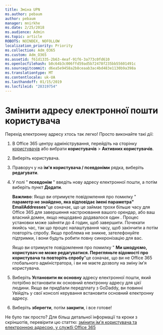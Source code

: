 ```yaml
---
title: Зміна UPN
ms.author: pebaum
author: pebaum
manager: mnirkhe
ms.date: 2/25/2018
ms.audience: Admin
ms.topic: article
ROBOTS: NOINDEX, NOFOLLOW
localization_priority: Priority
ms.collection: Adm_O365
ms.custom: Adm_O365
ms.assetid: f61d1335-2b63-4eaf-91f6-3a773c0fd610
ms.openlocfilehash: b8c64b3c006ffd59ad5b72478f235bb55601491c
ms.sourcegitcommit: d6ea5e9458a2b8ceaab3ac4bd483e1130b9a398a
ms.translationtype: MT
ms.contentlocale: uk-UA
ms.lasthandoff: 01/15/2019
ms.locfileid: "28319754"
---
```

# <a name="change-a-users-email-address"></a>Змінити адресу електронної пошти користувача

Перехід електронну адресу хтось так легко! Просто виконайте такі дії:
  
1. В Office 365 центру адміністрування, перейдіть на сторінку [користувачів](https://go.microsoft.com/fwlink/p/?linkid=834822) або вибрати **користувачів** \> **Активних користувачів**.
    
2. Виберіть користувача.
    
3. Праворуч у на **ім'я користувача / псевдоніми** рядка, виберіть **редагувати**.
    
4. У полі " **псевдонім** " введіть нову адресу електронної пошти, а потім виберіть пункт **Додати**.
    
    **Важливо**: Якщо ви отримуєте повідомлення про помилку " **параметр не знайдено, яка відповідає імені параметра" EmailAddresses**"це означає, що це займає трохи більше часу для Office 365 для завершення настроювання вашого орендар, або ваш власний домен, якщо нещодавно додавалося один . Процес установки може зайняти до 4 годин, щоб завершити. Почекати якийсь час, так що процес налаштування часу, щоб закінчити а потім повторіть спробу. Якщо проблема не зникне, зателефонуйте підтримки, і вони будуть робити повну синхронізацію для вас.
    
    Якщо ви отримуєте повідомлення про помилку " **Ми шкодуємо, користувач не може редагуватися. Перегляньте відомості про користувача та повторіть спробу**"це означає, що ви не Office 365 глобального адміністратора, і ви не маєте дозволу на зміну ім'я користувача.
    
5. Виберіть **Установити як основну** адресу електронної пошти, який потрібно встановити як основний електронну адресу для цієї людини. Якщо ви придбали передплату з GoDaddy, ви повинні Увійдіть у свої консолі керування встановити основний електронну адресу. 
    
6. Виберіть **зберегти**, потім **закрити**, і все готове!
    
Не було так просто? Для більш детальної інформації та кроки з скріншотів, перевірити цю статтю: [змінити ім'я користувача та електронною адресою, у службі Office 365](https://support.office.com/article/https://support.office.com/en-us/article/Change-a-user-name-and-email-address-in-Office-365-fb5ac074-e203-4e1f-9843-b9d1a3e03297.aspx)
  

